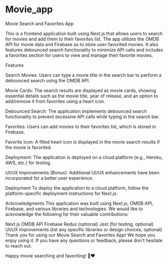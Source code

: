 # Movie_app

Movie Search and Favorites App

This is a frontend application built using Next.js that allows users to search for movies and add them to their favorites list. The app utilizes the OMDB API for movie data and Firebase as  to store user-favorited movies. It also features debounced search functionality to minimize API calls and includes a favorites section for users to view and manage their favorite movies.

Features

Search Movies: Users can type a movie title in the search bar to perform a debounced search using the OMDB API.

Movie Cards: The search results are displayed as movie cards, showing essential details such as the movie title, year of release, and an option to add/remove it from favorites using a heart icon.

Debounced Search: The application implements debounced search functionality to prevent excessive API calls while typing in the search bar.

Favorites: Users can add movies to their favorites list, which is stored in Firebase.

Favorite Icon: A filled heart icon is displayed in the movie search results if the movie is favorited.

Deployment: The application is deployed on a cloud platform (e.g., Heroku, AWS, etc.) for testing.

UI/UX Improvements (Bonus): Additional UI/UX enhancements have been incorporated for a better user experience.

Deployment
To deploy the application to a cloud platform, follow the platform-specific deployment instructions for Next.js.


Acknowledgments
This application was built using Next.js, OMDB API, Firebase, and various libraries and technologies. We would like to acknowledge the following for their valuable contributions:

Next.js
OMDB API
Firebase
Redux (optional)
Jest (for testing, optional)
UI/UX improvements (list any specific libraries or design choices, optional)
Thank you for using our Movie Search and Favorites App! We hope you enjoy using it. If you have any questions or feedback, please don't hesitate to reach out.

Happy movie searching and favoriting! 🍿❤️

